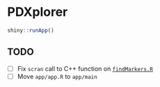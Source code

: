 # PDXplorer

```r
shiny::runApp()
```

## TODO

- [ ] Fix `scran` call to C++ function on [`findMarkers.R`](./app/R/findMarkers.R)
- [ ] Move `app/app.R` to `app/main`
